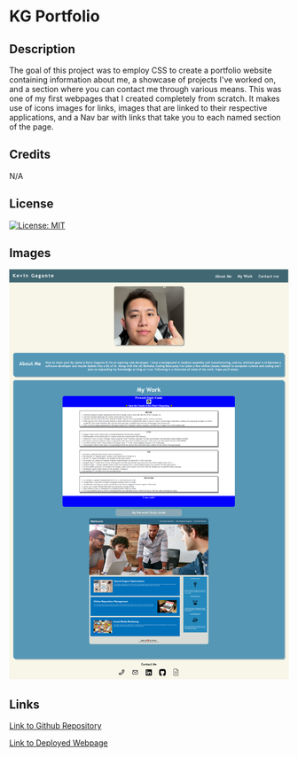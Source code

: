 # KG Portfolio

## Description 

The goal of this project was to employ CSS to create a portfolio website containing information about me, a showcase of projects I've worked on, and a section where you can contact me through various means. This was one of my first webpages that I created completely from scratch. It makes use of icons images for links, images that are linked to their respective applications, and a Nav bar with links that take you to each named section of the page.

## Credits 

N/A

## License 

[![License: MIT](https://img.shields.io/badge/License-MIT-yellow.svg)](https://opensource.org/licenses/MIT)

## Images 

![Screenshot of active website](./assets/Images/Portfolio%20SC.png)

## Links 

[Link to Github Repository](https://github.com/Gagucci/02-Challenge-Portfolio.git)

[Link to Deployed Webpage](https://gagucci.github.io/02-Challenge-Portfolio/)
